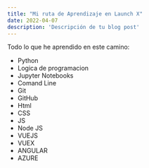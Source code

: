 ```yaml
---
title: "Mi ruta de Aprendizaje en Launch X"
date: 2022-04-07
description: 'Descripción de tu blog post'
---
```


Todo lo que he aprendido en este camino:
- Python
- Logica de programacion
- Jupyter Notebooks
- Comand Line
- Git
- GitHub
- Html
- CSS
- JS
- Node JS
- VUEJS
- VUEX
- ANGULAR
- AZURE
